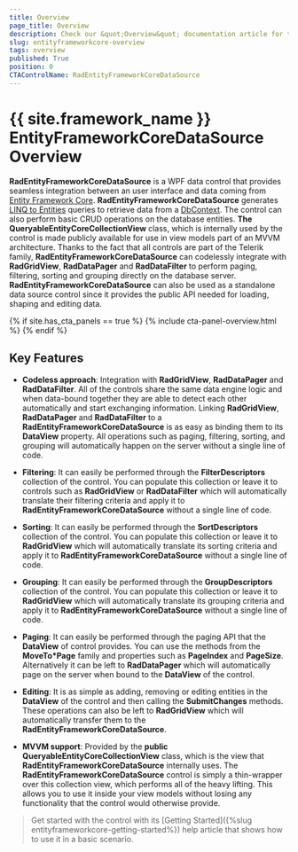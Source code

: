 ```yaml
---
title: Overview
page_title: Overview
description: Check our &quot;Overview&quot; documentation article for the RadEntityFrameworkCoreDataSource {{ site.framework_name }} control.
slug: entityframeworkcore-overview
tags: overview
published: True
position: 0
CTAControlName: RadEntityFrameworkCoreDataSource
---
```


# {{ site.framework_name }} EntityFrameworkCoreDataSource Overview

__RadEntityFrameworkCoreDataSource__ is a WPF data control that provides seamless integration between an user interface and data coming from [Entity Framework Core](https://docs.microsoft.com/en-us/ef/core/).  __RadEntityFrameworkCoreDataSource__ generates [LINQ to Entities](http://msdn.microsoft.com/en-us/library/bb399367.aspx) queries to retrieve data from a [DbContext](https://docs.microsoft.com/en-us/ef/core/miscellaneous/configuring-dbcontext). The control can also perform basic CRUD operations on the database entities. __The QueryableEntityCoreCollectionView<T>__ class, which is internally used by the control is made publicly available for use in view models part of an MVVM architecture. Thanks to the fact that all controls are part of the Telerik family, __RadEntityFrameworkCoreDataSource__ can codelessly integrate with __RadGridView__, __RadDataPager__ and __RadDataFilter__ to perform paging, filtering, sorting and grouping directly on the database server. __RadEntityFrameworkCoreDataSource__ can also be used as a standalone data source control since it provides the public API needed for loading, shaping and editing data.

{% if site.has_cta_panels == true %}
{% include cta-panel-overview.html %}
{% endif %}

## Key Features 

* __Codeless approach__: Integration with __RadGridView__, __RadDataPager__ and __RadDataFilter__. All of the controls share the same data engine logic and when data-bound together they are able to detect each other automatically and start exchanging information. Linking __RadGridView__, __RadDataPager__ and __RadDataFilter__ to a __RadEntityFrameworkCoreDataSource__  is as easy as binding them to its __DataView__ property. All operations such as paging, filtering, sorting, and grouping will automatically happen on the server without a single line of code.
            

* __Filtering__: It can easily be performed through the __FilterDescriptors__ collection of the control. You can populate this collection or leave it to controls such as __RadGridView__ or __RadDataFilter__ which will automatically translate their filtering criteria and apply it to __RadEntityFrameworkCoreDataSource__ without a single line of code.
            

* __Sorting__: It can easily be performed through the __SortDescriptors__ collection of the control. You can populate this collection or leave it to __RadGridView__ which will automatically translate its sorting criteria and apply it to __RadEntityFrameworkCoreDataSource__ without a single line of code.
          

* __Grouping__: It can easily be performed through the __GroupDescriptors__ collection of the control. You can populate this collection or leave it to __RadGridView__ which will automatically translate its grouping criteria and apply it to __RadEntityFrameworkCoreDataSource__ without a single line of code.
         

* __Paging__: It can easily be performed through the paging API that the __DataView__ of control provides. You can use the methods from the __MoveTo*Page__ family and properties such as __PageIndex__ and __PageSize__. Alternatively it can be left to __RadDataPager__ which will automatically page on the server when bound to the __DataView__ of the control.
          

* __Editing__: It is as simple as adding, removing or editing entities in the __DataView__ of the control and then calling the __SubmitChanges__ methods. These operations can also be left to __RadGridView__ which will automatically transfer them to the __RadEntityFrameworkCoreDataSource__.
          

* __MVVM support__: Provided by the __public QueryableEntityCoreCollectionView<T>__ class, which is the view that __RadEntityFrameworkCoreDataSource__ internally uses. The __RadEntityFrameworkCoreDataSource__ control is simply a thin-wrapper over this collection view, which performs all of the heavy lifting. This allows you to use it inside your view models without losing any functionality that the control would otherwise provide.

> Get started with the control with its [Getting Started]({%slug entityframeworkcore-getting-started%}) help article that shows how to use it in a basic scenario.
